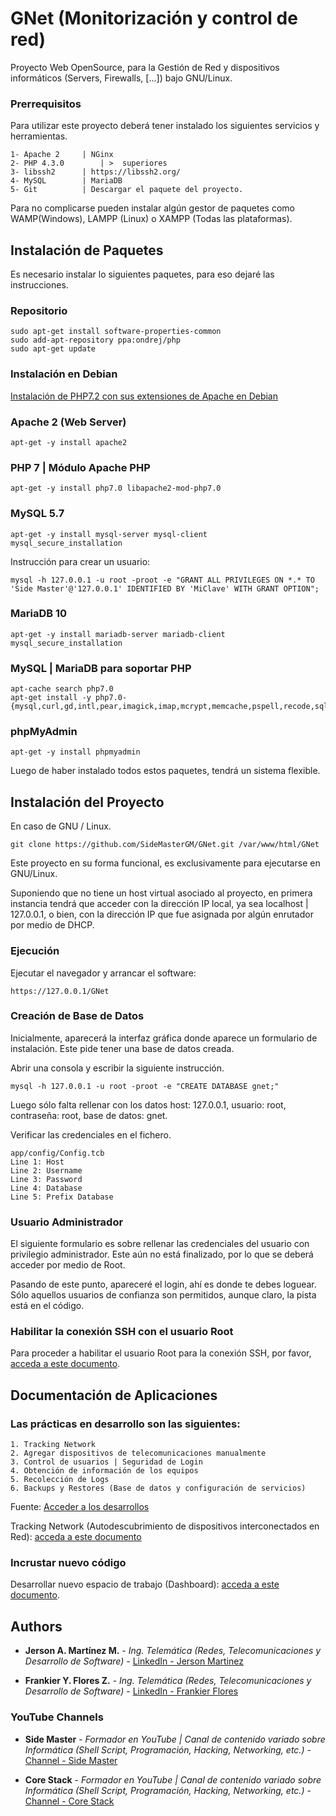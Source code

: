# GNet (Monitorización y control de red)
Proyecto Web OpenSource, para la Gestión de Red y dispositivos informáticos (Servers, Firewalls, [...]) bajo GNU/Linux.

### Prerrequisitos
Para utilizar este proyecto deberá tener instalado los siguientes servicios y herramientas.

```
1- Apache 2		| NGinx
2- PHP 4.3.0 		| >  superiores
3- libssh2		| https://libssh2.org/ 
4- MySQL		| MariaDB 
5- Git			| Descargar el paquete del proyecto.
```
Para no complicarse pueden instalar algún gestor de paquetes como WAMP(Windows), LAMPP (Linux) o XAMPP (Todas las plataformas).

## Instalación de Paquetes
Es necesario instalar lo siguientes paquetes, para eso dejaré las instrucciones.

### Repositorio
```
sudo apt-get install software-properties-common
sudo add-apt-repository ppa:ondrej/php
sudo apt-get update
```

### Instalación en Debian

[Instalación de PHP7.2 con sus extensiones de Apache en Debian](https://github.com/SideMasterGM/GNet/wiki/Instalaci%C3%B3n-de-PHP7.2-con-sus-extensiones-de-Apache-en-Debian)

### Apache 2 (Web Server)
```
apt-get -y install apache2
```

### PHP 7 | Módulo Apache PHP
```
apt-get -y install php7.0 libapache2-mod-php7.0
```

### MySQL 5.7
```
apt-get -y install mysql-server mysql-client
mysql_secure_installation
```

Instrucción para crear un usuario: 
```
mysql -h 127.0.0.1 -u root -proot -e "GRANT ALL PRIVILEGES ON *.* TO 'Side Master'@'127.0.0.1' IDENTIFIED BY 'MiClave' WITH GRANT OPTION";
```

### MariaDB 10
```
apt-get -y install mariadb-server mariadb-client
mysql_secure_installation
```

### MySQL | MariaDB para soportar PHP
```
apt-cache search php7.0
apt-get install -y php7.0-{mysql,curl,gd,intl,pear,imagick,imap,mcrypt,memcache,pspell,recode,sqlite3,tidy,xmlrpc,xsl,mbstring,gettext}
```

### phpMyAdmin
```
apt-get -y install phpmyadmin
```
Luego de haber instalado todos estos paquetes, tendrá un sistema flexible.

## Instalación del Proyecto
En caso de GNU / Linux. 
```
git clone https://github.com/SideMasterGM/GNet.git /var/www/html/GNet
```
Este proyecto en su forma funcional, es exclusivamente para ejecutarse en GNU/Linux.

Suponiendo que no tiene un host virtual asociado al proyecto, en primera instancia tendrá que acceder con la dirección IP local, ya sea localhost | 127.0.0.1, o bien, con la dirección IP que fue asignada por algún enrutador por medio de DHCP.

### Ejecución
Ejecutar el navegador y arrancar el software: 

```
https://127.0.0.1/GNet
```

### Creación de Base de Datos
Inicialmente, aparecerá la interfaz gráfica donde aparece un formulario de instalación. Este pide tener una base de datos creada.

Abrir una consola y escribir la siguiente instrucción. 
```
mysql -h 127.0.0.1 -u root -proot -e "CREATE DATABASE gnet;"
```
Luego sólo falta rellenar con los datos host: 127.0.0.1, usuario: root, contraseña: root, base de datos: gnet.

Verificar las credenciales en el fichero.
```
app/config/Config.tcb
Line 1: Host
Line 2: Username
Line 3: Password
Line 4: Database
Line 5: Prefix Database
```

### Usuario Administrador
El siguiente formulario es sobre rellenar las credenciales del usuario con privilegio administrador. Este aún no está finalizado, por lo que se deberá acceder por medio de Root.

Pasando de este punto, apareceré el login, ahí es donde te debes loguear. Sólo aquellos usuarios de confianza son permitidos, aunque claro, la pista está en el código.

### Habilitar la conexión SSH con el usuario Root
Para proceder a habilitar el usuario Root para la conexión SSH, por favor, [acceda a este documento](https://github.com/SideMasterGM/GNet/wiki/Habilitar-el-usuario-Root-con-SSH).

## Documentación de Aplicaciones
### Las prácticas en desarrollo son las siguientes: 
```
1. Tracking Network
2. Agregar dispositivos de telecomunicaciones manualmente
3. Control de usuarios | Seguridad de Login
4. Obtención de información de los equipos
5. Recolección de Logs
6. Backups y Restores (Base de datos y configuración de servicios)
```
Fuente: [Acceder a los desarrollos](https://github.com/SideMasterGM/GNet/wiki/Desarrollos)

Tracking Network (Autodescubrimiento de dispositivos interconectados en Red): [acceda a este documento](https://github.com/SideMasterGM/GNet/wiki/Tracking-Network-(Autodescubrimiento-de-dispositivos-interconectados-en-Red))

### Incrustar nuevo código
Desarrollar nuevo espacio de trabajo (Dashboard): [acceda a este documento](https://github.com/SideMasterGM/GNet/wiki/Desarrollar-nuevo-espacio-de-trabajo-(Dashboard)).

## Authors

* **Jerson A. Martínez M.** - *Ing. Telemática (Redes, Telecomunicaciones y Desarrollo de Software)* - [LinkedIn - Jerson Martinez](https://www.linkedin.com/in/jersonmartinezsm/)

* **Frankier Y. Flores Z.** - *Ing. Telemática (Redes, Telecomunicaciones y Desarrollo de Software)* - [LinkedIn - Frankier Flores](https://www.linkedin.com/in/frankier-flores-4b9b94108/)

### YouTube Channels

* **Side Master** - *Formador en YouTube | Canal de contenido variado sobre Informática (Shell Script, Programación, Hacking, Networking, etc.)* - [Channel - Side Master](https://www.youtube.com/user/sidemastersupremo/)

* **Core Stack** - *Formador en YouTube | Canal de contenido variado sobre Informática (Shell Script, Programación, Hacking, Networking, etc.)* - [Channel - Core Stack](https://www.youtube.com/user/gvideosmtutorialesgm)